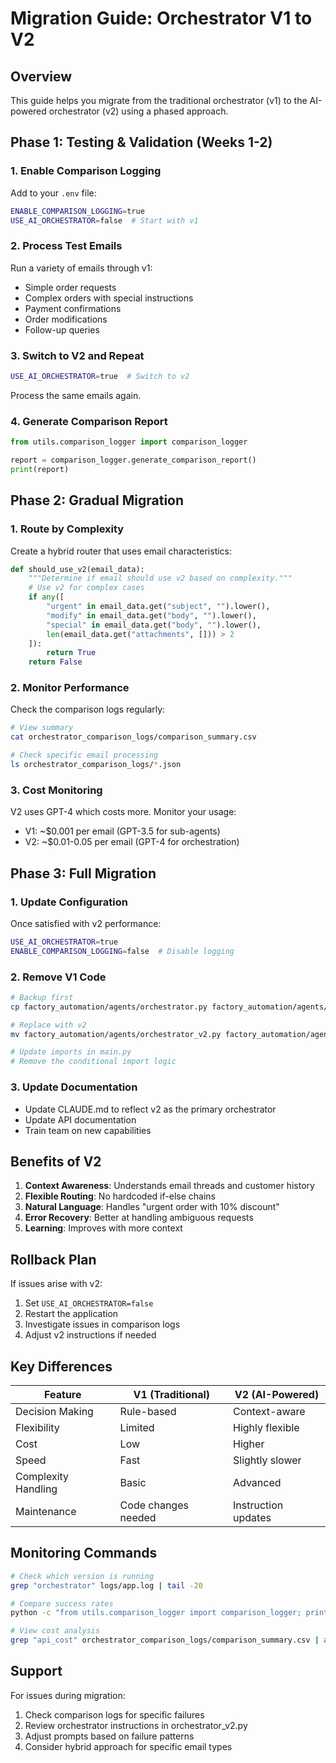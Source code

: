 # Migration Guide: Orchestrator V1 to V2

## Overview
This guide helps you migrate from the traditional orchestrator (v1) to the AI-powered orchestrator (v2) using a phased approach.

## Phase 1: Testing & Validation (Weeks 1-2)

### 1. Enable Comparison Logging
Add to your `.env` file:
```bash
ENABLE_COMPARISON_LOGGING=true
USE_AI_ORCHESTRATOR=false  # Start with v1
```

### 2. Process Test Emails
Run a variety of emails through v1:
- Simple order requests
- Complex orders with special instructions
- Payment confirmations
- Order modifications
- Follow-up queries

### 3. Switch to V2 and Repeat
```bash
USE_AI_ORCHESTRATOR=true  # Switch to v2
```
Process the same emails again.

### 4. Generate Comparison Report
```python
from utils.comparison_logger import comparison_logger

report = comparison_logger.generate_comparison_report()
print(report)
```

## Phase 2: Gradual Migration

### 1. Route by Complexity
Create a hybrid router that uses email characteristics:

```python
def should_use_v2(email_data):
    """Determine if email should use v2 based on complexity."""
    # Use v2 for complex cases
    if any([
        "urgent" in email_data.get("subject", "").lower(),
        "modify" in email_data.get("body", "").lower(),
        "special" in email_data.get("body", "").lower(),
        len(email_data.get("attachments", [])) > 2
    ]):
        return True
    return False
```

### 2. Monitor Performance
Check the comparison logs regularly:
```bash
# View summary
cat orchestrator_comparison_logs/comparison_summary.csv

# Check specific email processing
ls orchestrator_comparison_logs/*.json
```

### 3. Cost Monitoring
V2 uses GPT-4 which costs more. Monitor your usage:
- V1: ~$0.001 per email (GPT-3.5 for sub-agents)
- V2: ~$0.01-0.05 per email (GPT-4 for orchestration)

## Phase 3: Full Migration

### 1. Update Configuration
Once satisfied with v2 performance:
```bash
USE_AI_ORCHESTRATOR=true
ENABLE_COMPARISON_LOGGING=false  # Disable logging
```

### 2. Remove V1 Code
```bash
# Backup first
cp factory_automation/agents/orchestrator.py factory_automation/agents/orchestrator_v1_backup.py

# Replace with v2
mv factory_automation/agents/orchestrator_v2.py factory_automation/agents/orchestrator.py

# Update imports in main.py
# Remove the conditional import logic
```

### 3. Update Documentation
- Update CLAUDE.md to reflect v2 as the primary orchestrator
- Update API documentation
- Train team on new capabilities

## Benefits of V2

1. **Context Awareness**: Understands email threads and customer history
2. **Flexible Routing**: No hardcoded if-else chains
3. **Natural Language**: Handles "urgent order with 10% discount"
4. **Error Recovery**: Better at handling ambiguous requests
5. **Learning**: Improves with more context

## Rollback Plan

If issues arise with v2:
1. Set `USE_AI_ORCHESTRATOR=false`
2. Restart the application
3. Investigate issues in comparison logs
4. Adjust v2 instructions if needed

## Key Differences

| Feature | V1 (Traditional) | V2 (AI-Powered) |
|---------|------------------|-----------------|
| Decision Making | Rule-based | Context-aware |
| Flexibility | Limited | Highly flexible |
| Cost | Low | Higher |
| Speed | Fast | Slightly slower |
| Complexity Handling | Basic | Advanced |
| Maintenance | Code changes needed | Instruction updates |

## Monitoring Commands

```bash
# Check which version is running
grep "orchestrator" logs/app.log | tail -20

# Compare success rates
python -c "from utils.comparison_logger import comparison_logger; print(comparison_logger.generate_comparison_report())"

# View cost analysis
grep "api_cost" orchestrator_comparison_logs/comparison_summary.csv | awk -F',' '{sum+=$5} END {print "Total cost: $"sum}'
```

## Support

For issues during migration:
1. Check comparison logs for specific failures
2. Review orchestrator instructions in orchestrator_v2.py
3. Adjust prompts based on failure patterns
4. Consider hybrid approach for specific email types